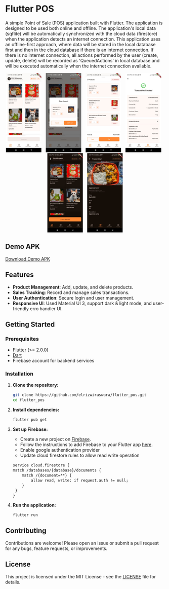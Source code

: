 # Flutter POS

A simple Point of Sale (POS) application built with Flutter. The application is designed to be used both online and offline. The application's local data (sqflite) will be automatically synchronized with the cloud data (firestore) when the application detects an internet connection. This application uses an offline-first approach, where data will be stored in the local database first and then in the cloud database if there is an internet connection. If there is no internet connection, all actions performed by the user (create, update, delete) will be recorded as 'QueuedActions' in local database and will be executed automatically when the internet connection available.

<p align="center">
  <img src="1.jpeg" alt="Image 1" height="250" style="margin-right: 10px;">
  <img src="2.jpeg" alt="Image 2" height="250" style="margin-right: 10px;">
  <img src="3.jpeg" alt="Image 2" height="250" style="margin-right: 10px;">
  <img src="4.jpeg" alt="Image 2" height="250" style="margin-right: 10px;">
  <img src="5.jpeg" alt="Image 2" height="250" style="margin-right: 10px;">
  <img src="6.jpeg" alt="Image 3" height="250">
</p>

## Demo APK
[Download Demo APK](flutter_pos.apk)

## Features

- **Product Management**: Add, update, and delete products.
- **Sales Tracking**: Record and manage sales transactions.
- **User Authentication**: Secure login and user management.
- **Responsive UI**: Used Material UI 3, support dark & light mode, and user-friendly erro handler UI.

## Getting Started

### Prerequisites

- [Flutter](https://flutter.dev/docs/get-started/install) (>= 2.0.0)
- [Dart](https://dart.dev/get-dart)
- Firebase account for backend services

### Installation

1. **Clone the repository:**
    ```sh
    git clone https://github.com/elrizwiraswara/flutter_pos.git
    cd flutter_pos
    ```

2. **Install dependencies:**
    ```sh
    flutter pub get
    ```

3. **Set up Firebase:**
    - Create a new project on [Firebase](https://firebase.google.com/).
    - Follow the instructions to add Firebase to your Flutter app [here](https://firebase.google.com/docs/flutter/setup).
    - Enable google authentication provider
    - Update cloud firestore rules to allow read write operation

    ```
    service cloud.firestore {
    match /databases/{database}/documents {
        match /{document=**} {
            allow read, write: if request.auth != null;
        }
     }
    }
    ```

4. **Run the application:**
    ```sh
    flutter run
    ```

## Contributing

Contributions are welcome! Please open an issue or submit a pull request for any bugs, feature requests, or improvements.

## License

This project is licensed under the MIT License - see the [LICENSE](LICENSE) file for details.
